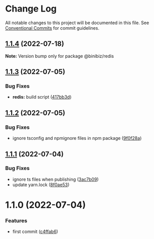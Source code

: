 # Change Log

All notable changes to this project will be documented in this file.
See [Conventional Commits](https://conventionalcommits.org) for commit guidelines.

## [1.1.4](https://github.com/binibiz/nodejs-commons/compare/@binibiz/redis@1.1.3...@binibiz/redis@1.1.4) (2022-07-18)

**Note:** Version bump only for package @binibiz/redis





## [1.1.3](https://github.com/binibiz/nodejs-commons/compare/@binibiz/redis@1.1.2...@binibiz/redis@1.1.3) (2022-07-05)


### Bug Fixes

* **redis:** build script ([417bb3d](https://github.com/binibiz/nodejs-commons/commit/417bb3d7a0f94f0d942c6c13f71caf3dbd13c913))





## [1.1.2](https://github.com/binibiz/nodejs-commons/compare/@binibiz/redis@1.1.1...@binibiz/redis@1.1.2) (2022-07-05)


### Bug Fixes

* ignore tsconfig and npmignore files in npm package ([9f0f28a](https://github.com/binibiz/nodejs-commons/commit/9f0f28a3c171d2ed73d5b5ed8c403fe25a36b267))





## [1.1.1](https://github.com/binibiz/nodejs-commons/compare/@binibiz/redis@1.1.0...@binibiz/redis@1.1.1) (2022-07-04)


### Bug Fixes

* ignore ts files when publishing ([3ac7b09](https://github.com/binibiz/nodejs-commons/commit/3ac7b0997810777a54e9def85e139b8435646be6))
* update yarn.lock ([8f0ae53](https://github.com/binibiz/nodejs-commons/commit/8f0ae531b9b8c74cd2c43d38094a80c1ccdca493))





# 1.1.0 (2022-07-04)


### Features

* first commit ([c4ffab6](https://github.com/binibiz/nodejs-commons/commit/c4ffab6bb43999506c46ab2e32e51fea077f5307))
